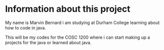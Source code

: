 # Information about this project
My name is Marvin Bernard i am studying at Durham College learning about how to code in java.


This will be my codes for the COSC 1200 where i can start making up a projects
for the java or learned about java.
